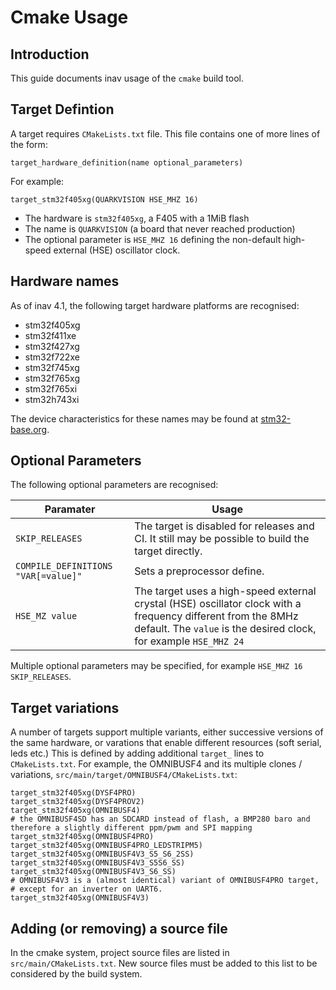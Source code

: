 # Cmake Usage

## Introduction

This guide documents inav usage of the `cmake` build tool.

## Target Defintion

A target requires `CMakeLists.txt` file. This file contains one of more lines of the form:

```
target_hardware_definition(name optional_parameters)
```

For example:

```
target_stm32f405xg(QUARKVISION HSE_MHZ 16)
```

* The hardware is `stm32f405xg`, a F405 with a 1MiB flash
* The name is `QUARKVISION` (a board that never reached production)
* The optional parameter is `HSE_MHZ 16` defining the non-default high-speed external (HSE) oscillator clock.

## Hardware names

As of inav 4.1, the following target hardware platforms are recognised:

* stm32f405xg
* stm32f411xe
* stm32f427xg
* stm32f722xe
* stm32f745xg
* stm32f765xg
* stm32f765xi
* stm32h743xi

The device characteristics for these names may be found at [stm32-base.org](https://stm32-base.org/cheatsheets/linker-memory-regions/).

## Optional Parameters

The following optional parameters are recognised:

| Paramater | Usage |
| --------- | ----- |
| `SKIP_RELEASES` | The target is disabled for releases and CI. It still may be possible to build the target directly. |
| `COMPILE_DEFINITIONS "VAR[=value]"` | Sets a preprocessor define. |
| `HSE_MZ value` | The target uses a high-speed external crystal (HSE) oscillator clock with a frequency different from the 8MHz default. The `value` is the desired clock, for example `HSE_MHZ 24` |

Multiple optional parameters may be specified, for example `HSE_MHZ 16 SKIP_RELEASES`.

## Target variations

A number of targets support multiple variants, either successive versions of the same hardware, or varations that enable different resources (soft serial, leds etc.) This is defined by adding additional `target_` lines to `CMakeLists.txt`. For example, the OMNIBUSF4 and its multiple clones / variations, `src/main/target/OMNIBUSF4/CMakeLists.txt`:

```
target_stm32f405xg(DYSF4PRO)
target_stm32f405xg(DYSF4PROV2)
target_stm32f405xg(OMNIBUSF4)
# the OMNIBUSF4SD has an SDCARD instead of flash, a BMP280 baro and therefore a slightly different ppm/pwm and SPI mapping
target_stm32f405xg(OMNIBUSF4PRO)
target_stm32f405xg(OMNIBUSF4PRO_LEDSTRIPM5)
target_stm32f405xg(OMNIBUSF4V3_S5_S6_2SS)
target_stm32f405xg(OMNIBUSF4V3_S5S6_SS)
target_stm32f405xg(OMNIBUSF4V3_S6_SS)
# OMNIBUSF4V3 is a (almost identical) variant of OMNIBUSF4PRO target,
# except for an inverter on UART6.
target_stm32f405xg(OMNIBUSF4V3)
```

## Adding (or removing) a source file

In the cmake system, project source files are listed in `src/main/CMakeLists.txt`. New source files must be added to this list to be considered by the build system.
